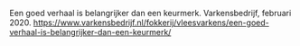 Een goed verhaal is belangrijker dan een keurmerk. Varkensbedrijf, februari 2020. https://www.varkensbedrijf.nl/fokkerij/vleesvarkens/een-goed-verhaal-is-belangrijker-dan-een-keurmerk/ 